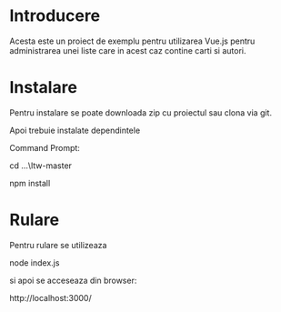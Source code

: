 # Introducere
Acesta este un proiect de exemplu pentru utilizarea Vue.js pentru administrarea
unei liste care in acest caz contine carti si autori.

# Instalare
Pentru instalare se poate downloada zip cu proiectul sau clona via git.

Apoi trebuie instalate dependintele

Command Prompt: 

cd ...\ltw-master

npm install

# Rulare
Pentru rulare se utilizeaza

node index.js

si apoi se acceseaza din browser:

http://localhost:3000/
